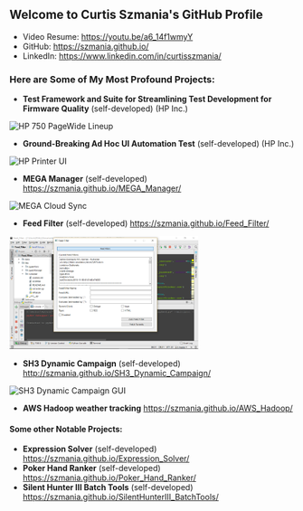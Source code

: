 ## Welcome to Curtis Szmania's GitHub Profile

* Video Resume: https://youtu.be/a6_14f1wmyY
* GitHub: https://szmania.github.io/
* LinkedIn: https://www.linkedin.com/in/curtisszmania/

### Here are Some of My Most Profound Projects:
* **Test Framework and Suite for Streamlining Test Development for Firmware Quality** (self-developed) (HP Inc.)
<img src="http://www.www8-hp.com/ca/en/images/hero_pagwide_family_v6_tcm223_2329162_tcm223_2175277_tcm223-2329162.jpg" alt="HP 750 PageWide Lineup" height="200">


* **Ground-Breaking Ad Hoc UI Automation Test** (self-developed) (HP Inc.)
<img src="https://www.askdavetaylor.com/wp-content/uploads/2016/03/hp-pagewide-pro-control-screen.jpg" alt="HP Printer UI" height="200">

* **MEGA Manager** (self-developed) https://szmania.github.io/MEGA_Manager/
<img src="https://eu.static.mega.co.nz/3/images/mega/logo-facebook.png" alt="MEGA Cloud Sync" height="200">

* **Feed Filter** (self-developed) https://szmania.github.io/Feed_Filter/
<img src="https://github.com/szmania/Feed_Filter/blob/master/extras/feed_filter.png" alt="Feed Filter GUI" height="200">

* **SH3 Dynamic Campaign** (self-developed) http://szmania.github.io/SH3_Dynamic_Campaign/
<img src="http://hostedgames.yolasite.com/resources/SH3DC.jpg.opt860x483o0%2C0s860x483.jpg" alt="SH3 Dynamic Campaign GUI" height="200">

* **AWS Hadoop weather tracking** https://szmania.github.io/AWS_Hadoop/

#### Some other Notable Projects:
* **Expression Solver** (self-developed) https://szmania.github.io/Expression_Solver/
* **Poker Hand Ranker** (self-developed) https://szmania.github.io/Poker_Hand_Ranker/
* **Silent Hunter III Batch Tools** (self-developed) https://szmania.github.io/SilentHunterIII_BatchTools/
